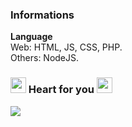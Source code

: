 ### Informations
**Language** <br>
Web: HTML, JS, CSS, PHP. <br>
Others: NodeJS.
### <a href="https://allmylinks.com/newly" target="_blank"><img src="https://github.com/newlynameds/newlynameds/blob/master/images/crystal.green.png?raw=true" width="25px"></a> Heart for you <a href="https://allmylinks.com/newly" target="_blank"><img src="https://github.com/newlynameds/newlynameds/blob/master/images/crystal.red.png?raw=true" width="25px"></a>
<a href="https://allmylinks.com/newly" target="_blank"><img src="https://discord.c99.nl/widget/theme-2/637228770541043733.png"></a>

